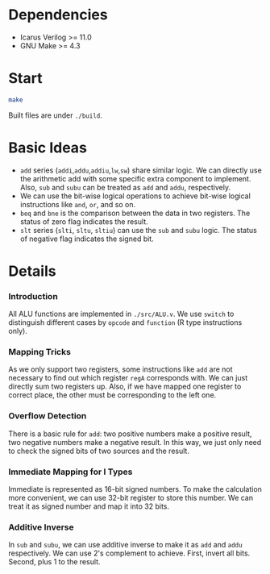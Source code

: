 # Dependencies

- Icarus Verilog >= 11.0
- GNU Make >= 4.3

# Start

```bash
make
```

Built files are under `./build`.

# Basic Ideas

- `add` series (`addi`,`addu`,`addiu`,`lw`,`sw`) share similar logic. We can directly use the arithmetic add with some specific extra component to implement. Also, `sub` and `subu` can be treated as `add` and `addu`, respectively.
- We can use the bit-wise logical operations to achieve bit-wise logical instructions like `and`, `or`, and so on.
- `beq` and `bne` is the comparison between the data in two registers. The status of zero flag indicates the result.
- `slt` series (`slti`, `sltu`, `sltiu`) can use the `sub` and `subu` logic. The status of negative flag indicates the signed bit.

# Details

### Introduction

All ALU functions are implemented in `./src/ALU.v`. We use `switch` to distinguish different cases by `opcode` and `function` (R type instructions only).

### Mapping Tricks

As we only support two registers, some instructions like `add` are not necessary to find out which register `regA` corresponds with. We can just directly sum two registers up. Also, if we have mapped one register to correct place, the other must be corresponding to the left one.

### Overflow Detection

There is a basic rule for `add`: two positive numbers make a positive result, two negative numbers make a negative result. In this way, we just only need to check the signed bits of two sources and the result.

### Immediate Mapping for I Types

Immediate is represented as 16-bit signed numbers. To make the calculation more convenient, we can use 32-bit register to store this number. We can treat it as signed number and map it into 32 bits.

### Additive Inverse

In `sub` and `subu`, we can use additive inverse to make it as `add` and `addu` respectively. We can use 2's complement to achieve. First, invert all bits. Second, plus 1 to the result.